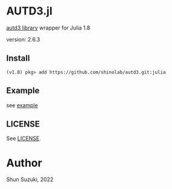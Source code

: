 # AUTD3.jl

[autd3 library](https://github.com/shinolab/autd3) wrapper for Julia 1.8

version: 2.6.3

## Install

```
(v1.8) pkg> add https://github.com/shinolab/autd3.git:julia
```

## Example

see [example](./example)

## LICENSE

See [LICENSE](https://github.com/shinolab/autd3/blob/master/LICENSE).

# Author

Shun Suzuki, 2022
